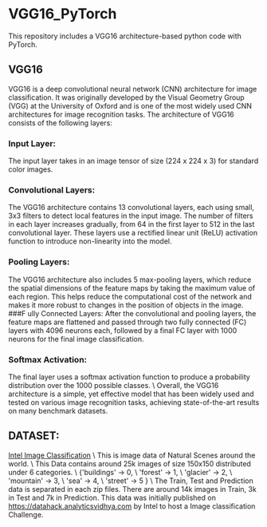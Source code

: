 # VGG16_PyTorch

This repository includes a VGG16 architecture-based python code with PyTorch. 

## VGG16

VGG16 is a deep convolutional neural network (CNN) architecture for image classification. It was originally developed by the Visual Geometry Group (VGG) at the University of Oxford and is one of the most widely used CNN architectures for image recognition tasks.
The architecture of VGG16 consists of the following layers:
### Input Layer: 
The input layer takes in an image tensor of size (224 x 224 x 3) for standard color images.
### Convolutional Layers: 
The VGG16 architecture contains 13 convolutional layers, each using small, 3x3 filters to detect local features in the input image. The number of filters in each layer increases gradually, from 64 in the first layer to 512 in the last convolutional layer. These layers use a rectified linear unit (ReLU) activation function to introduce non-linearity into the model.
### Pooling Layers: 
The VGG16 architecture also includes 5 max-pooling layers, which reduce the spatial dimensions of the feature maps by taking the maximum value of each region. This helps reduce the computational cost of the network and makes it more robust to changes in the position of objects in the image.
###F ully Connected Layers: 
After the convolutional and pooling layers, the feature maps are flattened and passed through two fully connected (FC) layers with 4096 neurons each, followed by a final FC layer with 1000 neurons for the final image classification.
### Softmax Activation: 
The final layer uses a softmax activation function to produce a probability distribution over the 1000 possible classes.
\\ Overall, the VGG16 architecture is a simple, yet effective model that has been widely used and tested on various image recognition tasks, achieving state-of-the-art results on many benchmark datasets.

## DATASET: 
[Intel Image Classification](https://www.kaggle.com/datasets/puneet6060/intel-image-classification)
\\ This is image data of Natural Scenes around the world.
\\ This Data contains around 25k images of size 150x150 distributed under 6 categories.
\\ {'buildings' -> 0,
\\ 'forest' -> 1,
\\ 'glacier' -> 2,
\\ 'mountain' -> 3,
\\ 'sea' -> 4,
\\ 'street' -> 5 }
\\ 
The Train, Test and Prediction data is separated in each zip files. There are around 14k images in Train, 3k in Test and 7k in Prediction.
This data was initially published on https://datahack.analyticsvidhya.com by Intel to host a Image classification Challenge.
